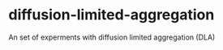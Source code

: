 diffusion-limited-aggregation
=============================

An set of experments with diffusion limited aggregation (DLA)